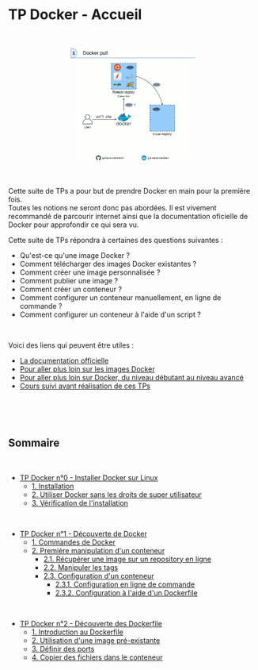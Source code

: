 # TP Docker - Accueil

<div align="center" style="margin: 50px 0;">
  <img alt="docker-schema" src="./assets/images/docker-schema/docker-schema.gif" width="50%">
</div>

Cette suite de TPs a pour but de prendre Docker en main pour la première fois.<br/>
Toutes les notions ne seront donc pas abordées. Il est vivement recommandé de parcourir internet ainsi que la documentation oficielle de Docker pour approfondir ce qui sera vu.

Cette suite de TPs répondra à certaines des questions suivantes :
- Qu'est-ce qu'une image Docker ?
- Comment télécharger des images Docker existantes ?
- Comment créer une image personnalisée ?
- Comment publier une image ?
- Comment créer un conteneur ?
- Comment configurer un conteneur manuellement, en ligne de commande ?
- Comment configurer un conteneur à l'aide d'un script ?

<br/>

Voici des liens qui peuvent être utiles :
- [La documentation officielle](https://docs.docker.com/)
- [Pour aller plus loin sur les images Docker](https://www.learnitguide.net/2018/06/docker-images-explained-with-examples.html)
- [Pour aller plus loin sur Docker, du niveau débutant au niveau avancé](https://dockerlabs.collabnix.com/)
- [Cours suivi avant réalisation de ces TPs](https://cours.hadrienpelissier.fr/02-docker/)


<br/><br/><br/>



## Sommaire

<br/>

- [TP Docker n°0 - Installer Docker sur Linux](./TP0/)
  - [1. Installation](./TP0/#1-installation)
  - [2. Utiliser Docker sans les droits de super utilisateur](./TP0/#2-utiliser-docker-sans-les-droits-de-super-utilisateur)
  - [3. Vérification de l'installation](./TP0/#3-vérification-de-linstallation)

<br/>

- [TP Docker n°1 - Découverte de Docker](./TP1/)
  - [1. Commandes de Docker](./TP1/#1-commandes-de-docker)
  - [2. Première manipulation d'un conteneur](./TP1/#2-première-manipulation-dun-conteneur)
    - [2.1. Récupérer une image sur un repository en ligne](./TP1/#21-récupérer-une-image-sur-un-repository-en-ligne)
    - [2.2. Manipuler les tags](./TP1/#22-manipuler-les-tags)
    - [2.3. Configuration d'un conteneur](./TP1/#23-configuration-dun-conteneur)
      - [2.3.1. Configuration en ligne de commande](./TP1/#231-configuration-en-ligne-de-commande)
      - [2.3.2. Configuration à l'aide d'un Dockerfile](./TP1/#232-configuration-à-laide-dun-dockerfile)

<br/>

- [TP Docker n°2 - Découverte des Dockerfile](./TP2/)
  - [1. Introduction au Dockerfile](./TP2/#1-introduction-au-dockerfile)
  - [2. Utilisation d'une image pré-existante](./TP2/#2-utilisation-dune-image-pré-existante)
  - [3. Définir des ports](./TP2/#3-définir-des-ports)
  - [4. Copier des fichiers dans le conteneur](./TP2/#4-copier-des-fichiers-dans-le-conteneur)